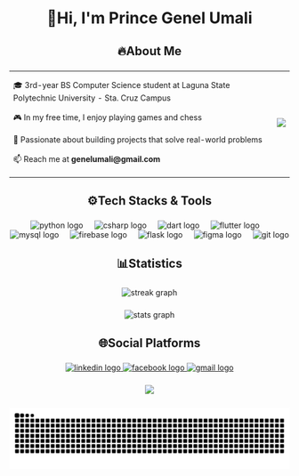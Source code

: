 <h1 align="center">👋Hi, I'm Prince Genel Umali</h1>

###

<h2 align="center">🔥About Me</h2>

###
<div align="center">
  <table border="0" cellspacing="0" cellpadding="0">
    <tr>
      <td>
        <p align="left">
          🎓 3rd-year BS Computer Science student at Laguna State Polytechnic University - Sta. Cruz Campus <br><br>
          🎮 In my free time, I enjoy playing games and chess <br><br>
          🌱 Passionate about building projects that solve real-world problems <br><br>
          📫 Reach me at <b>genelumali@gmail.com</b>
        </p>
      </td>
      <td>
        <img src="https://media0.giphy.com/media/v1.Y2lkPTc5MGI3NjExeDhqNnIzb29ldzdjZnJkNm05cDlpaXUwbGRrMXdscG51bWZkaGg4YyZlcD12MV9faW50ZXJuYWxfZ2lmX2J5X2lkJmN0PWc/7NoNw4pMNTvgc/giphy.gif" height="150" />
      </td>
    </tr>
  </table>
</div>


<h2 align="center">⚙️Tech Stacks & Tools</h2>

###

<div align="center">
  <img src="https://skillicons.dev/icons?i=py" height="50" alt="python logo"  />
  <img width="12" />
  <img src="https://cdn.jsdelivr.net/gh/devicons/devicon/icons/csharp/csharp-original.svg" height="50" alt="csharp logo"  />
  <img width="12" />
  <img src="https://cdn.jsdelivr.net/gh/devicons/devicon/icons/dart/dart-original.svg" height="50" alt="dart logo"  />
  <img width="12" />
  <img src="https://cdn.jsdelivr.net/gh/devicons/devicon/icons/flutter/flutter-original.svg" height="50" alt="flutter logo"  />
  <img width="12" />
  <img src="https://cdn.jsdelivr.net/gh/devicons/devicon/icons/mysql/mysql-original.svg" height="50" alt="mysql logo"  />
  <img width="12" />
  <img src="https://cdn.jsdelivr.net/gh/devicons/devicon/icons/firebase/firebase-plain.svg" height="50" alt="firebase logo"  />
  <img width="12" />
  <img src="https://cdn.simpleicons.org/flask/000000" height="50" alt="flask logo"  />
  <img width="12" />
  <img src="https://skillicons.dev/icons?i=figma" height="50" alt="figma logo"  />
  <img width="12" />
  <img src="https://cdn.simpleicons.org/git/F05032" height="50" alt="git logo"  />
</div>

###

<h2 align="center">📊Statistics</h2>

###

<div align="center">
  <img src="https://streak-stats.demolab.com?user=UmaliPrinceGenel&locale=en&mode=daily&theme=dark&hide_border=false&border_radius=5&order=3" height="150" alt="streak graph"  />
</div>

###

<div align="center">
  <img src="https://github-readme-stats.vercel.app/api?username=UmaliPrinceGenel&hide_title=false&hide_rank=false&show_icons=true&include_all_commits=true&count_private=true&disable_animations=false&theme=dark&locale=en&hide_border=false&order=1&custom_title=Prince%20Genel%20Umali%20Stats" height="150" alt="stats graph"  />
</div>

###

<h2 align="center">🌐Social Platforms</h2>

###

<div align="center">
   <a href="https://www.linkedin.com/in/umali-prince-genel-r-66a60637b/" target="_blank">
  <img src="https://img.shields.io/static/v1?message=LinkedIn&logo=linkedin&label=&color=0077B5&logoColor=white&labelColor=&style=for-the-badge" height="25" alt="linkedin logo"  />
   </a>
  <a href="https://www.facebook.com/prince.genel.umali" target="_blank">
  <img src="https://img.shields.io/static/v1?message=Facebook&logo=facebook&label=&color=1877F2&logoColor=white&labelColor=&style=for-the-badge" height="25" alt="facebook logo"  />
  </a>
  <a href="mailto:genelumali@gmail.com" target="_blank">
  <img src="https://img.shields.io/static/v1?message=Gmail&logo=gmail&label=&color=D14836&logoColor=white&labelColor=&style=for-the-badge" height="25" alt="gmail logo"  />
  </a>
</div>

###

<div align="center">
  <img src="https://visitor-badge.laobi.icu/badge?page_id=UmaliPrinceGenel.UmaliPrinceGenel&left_color=chocolate"  />
</div>

###

<img src="https://raw.githubusercontent.com/UmaliPrinceGenel/UmaliPrinceGenel/output/snake.svg" alt="Snake animation" />

###
